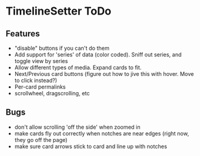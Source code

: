 # TimelineSetter ToDo

## Features
* "disable" buttons if you can't do them
* Add support for 'series' of data (color coded). Sniff out series, and toggle view by series
* Allow different types of media. Expand cards to fit.
* Next/Previous card buttons (figure out how to jive this with hover. Move to click instead?)
* Per-card permalinks
* scrollwheel, dragscrolling, etc

## Bugs
* don't allow scrolling 'off the side' when zoomed in
* make cards fly out correctly when notches are near edges (right now, they go off the page)
* make sure card arrows stick to card and line up with notches
 